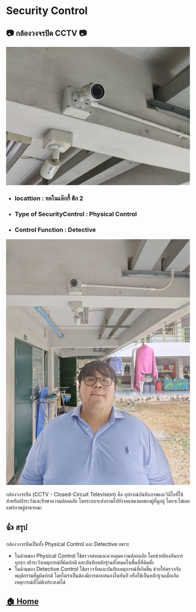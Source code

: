 # Security Control

## 📷 กล้องวงจรปิด CCTV 📷

![CCTV](MyIMG/CCTV.jpg)

* ### locattion : หอในแอ๊กกี้ ตึก 2
* ### Type of SecurityControl : Physical Control
* ### Control Function : Detective

  
![CCTVwhitMe](MyIMG/CCTV_ME.jpg)


กล้องวงจรปิด (CCTV - Closed-Circuit Television) คือ อุปกรณ์บันทึกภาพและวิดีโอที่ใช้สำหรับเฝ้าระวังและรักษาความปลอดภัย โดยระบบจะส่งภาพไปยังจอแสดงผลของผู้ที่ดูอยู่ โดยจะไม่เผยแพร่ภาพสู่สาธารณะ

## 👍 สรุป 
กล้องวงจรปิดเป็นทั้ง Physical Control และ Detective เพราะ
* ในด้านของ Physical Control ใช้ตรวจสอบและควบคุมความปลอดภัย โดยช่วยป้องกันการบุกรุก เฝ้าระวังเหตุการณ์ที่ผิดปกติ และบันทึกหลักฐานทั้งหมดในพื้นที่ที่ติดตั้ง
* ในด้านของ Detective Control ใช้ตรวจจับและบันทึกเหตุการณ์ที่เกิดขึ้น ช่วยให้ตรวจจับพฤติกรรมที่ดูผิดปกติ โดยไม่จำเป็นต้องมีการตอบสนองในทันที หรือใช้เป็นหลักฐานเมื่อเกิดเหตุการณ์ที่ไม่พึงประสงค์ได้

## [🏠 Home](README.md)
